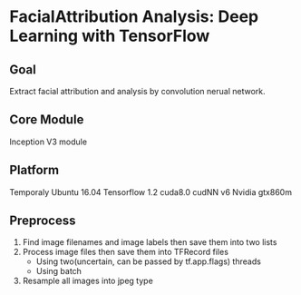 FacialAttribution Analysis:  Deep Learning with TensorFlow
============================================================

## Goal
Extract facial attribution and analysis by convolution nerual network.

## Core Module
Inception V3 module

## Platform
Temporaly Ubuntu 16.04 Tensorflow 1.2 cuda8.0 cudNN v6 Nvidia gtx860m


## Preprocess
1. Find image filenames and image labels then save them into two lists 
2. Process image files then save them into TFRecord files
   * Using two(uncertain, can be passed by tf.app.flags) threads
   * Using batch
4. Resample all images into jpeg type